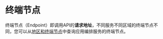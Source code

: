 # 终端节点<a name="aos_02_0053"></a>

终端节点（Endpoint）即调用API的**请求地址**，不同服务不同区域的终端节点不同，您可以从[地区和终端节点](https://developer.huaweicloud.com/endpoint?AOS)中查询应用编排服务的终端节点。

